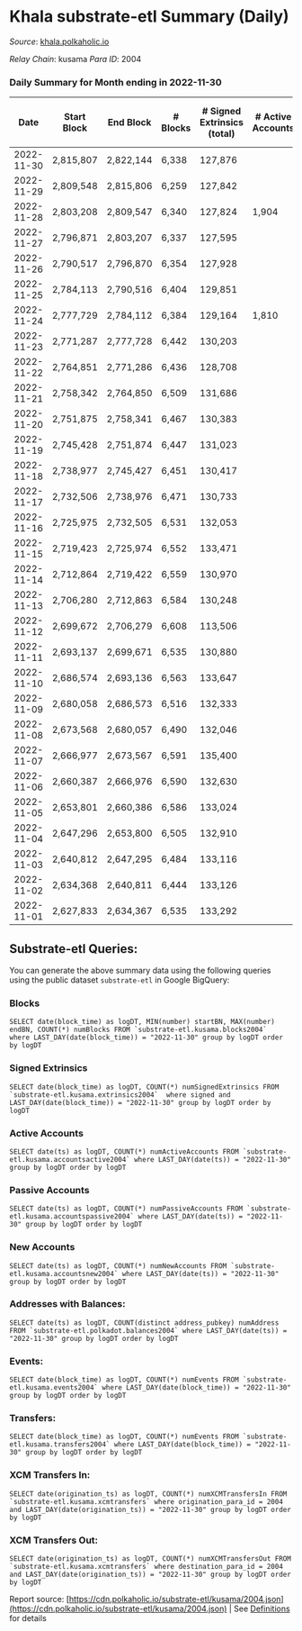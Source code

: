 # Khala substrate-etl Summary (Daily)

_Source_: [khala.polkaholic.io](https://khala.polkaholic.io)

*Relay Chain*: kusama
*Para ID*: 2004



### Daily Summary for Month ending in 2022-11-30


| Date | Start Block | End Block | # Blocks | # Signed Extrinsics (total) | # Active Accounts | # Passive | # New | # Addresses with Balances | # Events | # Transfers | # XCM Transfers In | # XCM Transfers Out | Issues | 
| ---- | ----------- | --------- | -------- | --------------------------- | ----------------- | --------- | ----- | ------------------------- | -------- | ----------- | ------------------ | ------------------- | ------ |
| 2022-11-30 | 2,815,807 | 2,822,144 | 6,338 | 127,876 |  |  |  | 19,481 | 1,705,174 | 3,577 ($539,123.23) | 7 ($2,863.97) |   |  |
| 2022-11-29 | 2,809,548 | 2,815,806 | 6,259 | 127,842 |  |  |  | 19,461 | 1,699,055 | 3,354 ($298,862.63) | 7 ($36.21) |   |  |
| 2022-11-28 | 2,803,208 | 2,809,547 | 6,340 | 127,824 | 1,904 |  |  | 19,611 | 1,696,172 | 3,273 ($557,902.00) | 6 ($329.02) |   |  |
| 2022-11-27 | 2,796,871 | 2,803,207 | 6,337 | 127,595 |  |  |  | 19,594 | 1,699,096 | 3,147 ($162,066.65) | 6 ($198.02) |   |  |
| 2022-11-26 | 2,790,517 | 2,796,870 | 6,354 | 127,928 |  |  |  | 19,585 | 1,701,703 | 2,946 ($275,849.76) | 4 ($199.92) |   |  |
| 2022-11-25 | 2,784,113 | 2,790,516 | 6,404 | 129,851 |  |  |  |  | 1,722,769 | 3,224 ($189,122.37) | 3 ($15.85) |   |  |
| 2022-11-24 | 2,777,729 | 2,784,112 | 6,384 | 129,164 | 1,810 |  |  | 19,543 | 1,719,667 | 3,102 ($302,742.19) | 11 ($758.58) |   |  |
| 2022-11-23 | 2,771,287 | 2,777,728 | 6,442 | 130,203 |  |  |  | 19,508 | 1,736,225 | 3,162 ($546,402.29) | 5 ($150.58) |   |  |
| 2022-11-22 | 2,764,851 | 2,771,286 | 6,436 | 128,708 |  |  |  |  | 1,713,145 | 3,308 ($317,515.26) | 12 ($863.65) |   |  |
| 2022-11-21 | 2,758,342 | 2,764,850 | 6,509 | 131,686 |  |  |  |  | 1,753,307 | 3,783 ($608,728.22) | 8 ($159.94) |   |  |
| 2022-11-20 | 2,751,875 | 2,758,341 | 6,467 | 130,383 |  |  |  |  | 1,737,111 | 3,307 ($362,791.60) | 9 ($709.33) |   |  |
| 2022-11-19 | 2,745,428 | 2,751,874 | 6,447 | 131,023 |  |  |  |  | 1,745,266 | 3,399 ($256,819.17) | 6 ($207.20) |   |  |
| 2022-11-18 | 2,738,977 | 2,745,427 | 6,451 | 130,417 |  |  |  |  | 1,734,966 | 3,541 ($778,026.45) | 6 ($368.72) |   |  |
| 2022-11-17 | 2,732,506 | 2,738,976 | 6,471 | 130,733 |  |  |  | 19,367 | 1,742,170 | 3,566 ($455,347.58) | 12 ($827.67) |   |  |
| 2022-11-16 | 2,725,975 | 2,732,505 | 6,531 | 132,053 |  |  |  |  | 1,754,081 | 3,430 ($187,822.96) | 5 ($88.21) |   |  |
| 2022-11-15 | 2,719,423 | 2,725,974 | 6,552 | 133,471 |  |  |  | 19,306 | 1,767,779 | 3,765 ($562,117.63) | 10 ($503.17) |   |  |
| 2022-11-14 | 2,712,864 | 2,719,422 | 6,559 | 130,970 |  |  |  |  | 1,734,963 | 5,005 ($569,584.90) | 17 ($2,163.71) |   |  |
| 2022-11-13 | 2,706,280 | 2,712,863 | 6,584 | 130,248 |  |  |  | 19,225 | 1,734,710 | 4,183 ($379,255.60) | 18 ($918.38) |   |  |
| 2022-11-12 | 2,699,672 | 2,706,279 | 6,608 | 113,506 |  |  |  |  | 1,506,920 | 3,104 ($148,760.83) | 12 ($1,115.51) |   |  |
| 2022-11-11 | 2,693,137 | 2,699,671 | 6,535 | 130,880 |  |  |  |  | 1,743,731 | 3,225 ($556,671.45) | 15 ($2,070.26) |   |  |
| 2022-11-10 | 2,686,574 | 2,693,136 | 6,563 | 133,647 |  |  |  |  | 1,774,584 | 3,718 ($619,282.30) | 22 ($6,338.97) |   |  |
| 2022-11-09 | 2,680,058 | 2,686,573 | 6,516 | 132,333 |  |  |  |  | 1,756,378 | 3,360 ($318,664.27) | 24 ($2,331.17) |   |  |
| 2022-11-08 | 2,673,568 | 2,680,057 | 6,490 | 132,046 |  |  |  | 19,043 | 1,755,146 | 3,440 ($626,063.41) | 23 ($2,551.97) |   |  |
| 2022-11-07 | 2,666,977 | 2,673,567 | 6,591 | 135,400 |  |  |  |  | 1,795,459 | 4,103 ($1,623,011.49) | 29 ($3,845.43) |   |  |
| 2022-11-06 | 2,660,387 | 2,666,976 | 6,590 | 132,630 |  |  |  | 18,994 | 1,766,536 | 4,016 ($1,047,337.59) | 43 ($6,113.12) |   |  |
| 2022-11-05 | 2,653,801 | 2,660,386 | 6,586 | 133,024 |  |  |  |  | 1,773,914 | 3,158 ($347,583.21) | 15 ($1,345.72) |   |  |
| 2022-11-04 | 2,647,296 | 2,653,800 | 6,505 | 132,910 |  |  |  |  | 1,762,738 | 3,954 ($421,047.47) | 40 ($2,352.18) |   |  |
| 2022-11-03 | 2,640,812 | 2,647,295 | 6,484 | 133,116 |  |  |  | 18,761 | 1,761,591 | 3,722 ($437,744.50) | 48 ($2,916.07) |   |  |
| 2022-11-02 | 2,634,368 | 2,640,811 | 6,444 | 133,126 |  |  |  |  | 1,755,028 | 4,259 ($784,436.93) | 50 ($3,792.28) |   |  |
| 2022-11-01 | 2,627,833 | 2,634,367 | 6,535 | 133,292 |  |  |  | 18,599 | 1,765,065 | 3,600 ($777,522.97) | 24 ($2,150.85) |   |  |

## Substrate-etl Queries:
You can generate the above summary data using the following queries using the public dataset `substrate-etl` in Google BigQuery:


### Blocks
```
SELECT date(block_time) as logDT, MIN(number) startBN, MAX(number) endBN, COUNT(*) numBlocks FROM `substrate-etl.kusama.blocks2004`  where LAST_DAY(date(block_time)) = "2022-11-30" group by logDT order by logDT
```


### Signed Extrinsics
```
SELECT date(block_time) as logDT, COUNT(*) numSignedExtrinsics FROM `substrate-etl.kusama.extrinsics2004`  where signed and LAST_DAY(date(block_time)) = "2022-11-30" group by logDT order by logDT
```


### Active Accounts
```
SELECT date(ts) as logDT, COUNT(*) numActiveAccounts FROM `substrate-etl.kusama.accountsactive2004` where LAST_DAY(date(ts)) = "2022-11-30" group by logDT order by logDT
```


### Passive Accounts
```
SELECT date(ts) as logDT, COUNT(*) numPassiveAccounts FROM `substrate-etl.kusama.accountspassive2004` where LAST_DAY(date(ts)) = "2022-11-30" group by logDT order by logDT
```


### New Accounts
```
SELECT date(ts) as logDT, COUNT(*) numNewAccounts FROM `substrate-etl.kusama.accountsnew2004` where LAST_DAY(date(ts)) = "2022-11-30" group by logDT order by logDT
```


### Addresses with Balances:
```
SELECT date(ts) as logDT, COUNT(distinct address_pubkey) numAddress FROM `substrate-etl.polkadot.balances2004` where LAST_DAY(date(ts)) = "2022-11-30" group by logDT order by logDT
```


### Events:
```
SELECT date(block_time) as logDT, COUNT(*) numEvents FROM `substrate-etl.kusama.events2004` where LAST_DAY(date(block_time)) = "2022-11-30" group by logDT order by logDT
```


### Transfers:
```
SELECT date(block_time) as logDT, COUNT(*) numEvents FROM `substrate-etl.kusama.transfers2004` where LAST_DAY(date(block_time)) = "2022-11-30" group by logDT order by logDT
```


### XCM Transfers In:
```
SELECT date(origination_ts) as logDT, COUNT(*) numXCMTransfersIn FROM `substrate-etl.kusama.xcmtransfers` where origination_para_id = 2004 and LAST_DAY(date(origination_ts)) = "2022-11-30" group by logDT order by logDT
```


### XCM Transfers Out:
```
SELECT date(origination_ts) as logDT, COUNT(*) numXCMTransfersOut FROM `substrate-etl.kusama.xcmtransfers` where destination_para_id = 2004 and LAST_DAY(date(origination_ts)) = "2022-11-30" group by logDT order by logDT
```



Report source: [https://cdn.polkaholic.io/substrate-etl/kusama/2004.json](https://cdn.polkaholic.io/substrate-etl/kusama/2004.json) | See [Definitions](/DEFINITIONS.md) for details
